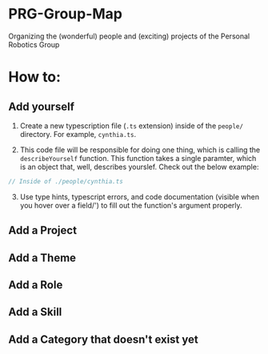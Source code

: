 # PRG-Group-Map
Organizing the (wonderful) people and (exciting) projects of the Personal Robotics Group

# How to:

## Add yourself

1. Create a new typescription file (`.ts` extension) inside of the `people/` directory. For example, `cynthia.ts`.

2. This code file will be responsible for doing one thing, which is calling the `describeYourself` function. This function takes a single paramter, which is an object that, well, describes yourslef. Check out the below example:

```ts
// Inside of ./people/cynthia.ts


```

3. Use type hints, typescript errors, and code documentation (visible when you hover over a field/') to fill out the function's argument properly. 

## Add a Project

## Add a Theme

## Add a Role

## Add a Skill

## Add a Category that doesn't exist yet
